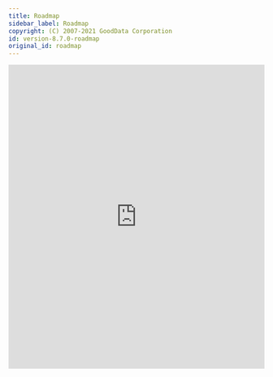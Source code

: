```yaml
---
title: Roadmap
sidebar_label: Roadmap
copyright: (C) 2007-2021 GoodData Corporation
id: version-8.7.0-roadmap
original_id: roadmap
---
```


<iframe
    id="roadmap"
    src="https://portal.productboard.com/lrmhupnda99qqd4uofvozs4j/tabs/9-planned"
    frameborder="0"
    height="600px"
    width="100%"
    onload="resizeRoadmap()"
/>
